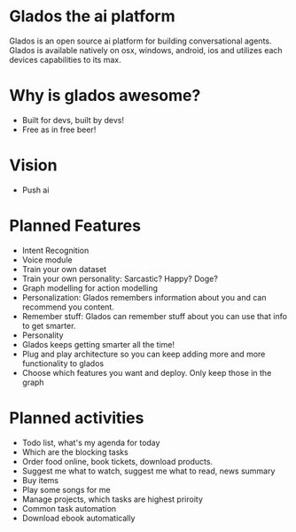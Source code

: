 # Glados the ai platform
Glados is an open source ai platform for building conversational agents.
Glados is available natively on osx, windows, android, ios and utilizes each devices capabilities to its max.

# Why is glados awesome?
* Built for devs, built by devs!
* Free as in free beer!

# Vision
* Push ai

# Planned Features
* Intent Recognition
* Voice module
* Train your own dataset
* Train your own personality: Sarcastic? Happy? Doge?
* Graph modelling for action modelling
* Personalization: Glados remembers information about you and can recommend you content.
* Remember stuff: Glados can remember stuff about you can use that info to get smarter. 
* Personality
* Glados keeps getting smarter all the time!
* Plug and play architecture so you can keep adding more and more functionality to glados
* Choose which features you want and deploy. Only keep those in the graph

# Planned activities
* Todo list, what's my agenda for today
* Which are the blocking tasks
* Order food online, book tickets, download products.
* Suggest me what to watch, suggest me what to read, news summary
* Buy items
* Play some songs for me
* Manage projects, which tasks are highest priroity 
* Common task automation
* Download ebook automatically
